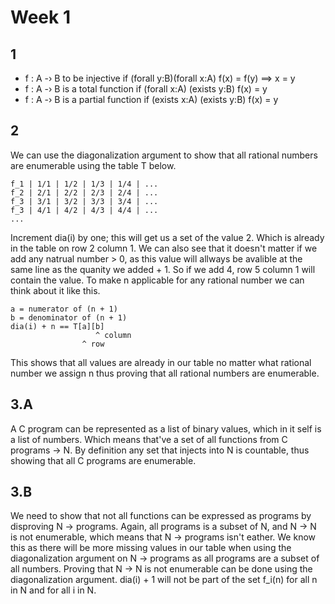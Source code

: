 # Week 1

## 1

- f : A -› B to be injective if (forall y:B)(forall x:A) f(x) = f(y) ==> x = y
- f : A -› B is a total function if (forall x:A) (exists y:B) f(x) = y
- f : A -› B is a partial function if (exists x:A) (exists y:B) f(x) = y

## 2

We can use the diagonalization argument to show that all rational numbers are enumerable using
the table T below.

```
f_1 | 1/1 | 1/2 | 1/3 | 1/4 | ...
f_2 | 2/1 | 2/2 | 2/3 | 2/4 | ...
f_3 | 3/1 | 3/2 | 3/3 | 3/4 | ...
f_3 | 4/1 | 4/2 | 4/3 | 4/4 | ...
...
```

Increment dia(i) by one; this will get us a set of the value 2. Which is already in the table on row 2 column 1. We can also see that it doesn't matter if we add any natrual number > 0, as this value will allways be avalible at the same line as the quanity we added + 1. So if we add 4, row 5 column 1 will contain the value. To make n applicable for any rational number we can think about it like this.

```
a = numerator of (n + 1)
b = denominator of (n + 1)
dia(i) + n == T[a][b]
                   ^ column
                ^ row
```

This shows that all values are already in our table no matter what rational number we assign n thus proving that all rational numbers are enumerable.

## 3.A

A C program can be represented as a list of binary values, which in it self is a list of numbers. Which means that've a set of all functions from C programs -> N. By definition any set that injects into N is countable, thus showing that all C programs are enumerable.


## 3.B

We need to show that not all functions can be expressed as programs by disproving N -> programs.
Again, all programs is a subset of N, and N -> N is not enumerable, which means that N ->
programs isn't eather. We know this as there will be more missing values in our table when using
the diagonalization argument on N -> programs as all programs are a subset of all numbers.
Proving that N -> N is not enumerable can be done using the diagonalization argument. dia(i) +
1 will not be part of the set f_i(n) for all n in N and for all i in N.